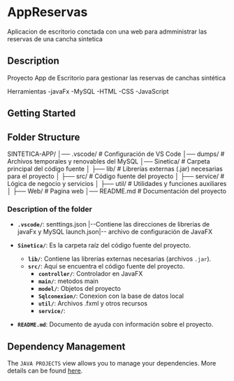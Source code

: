 # AppReservas
Aplicacion de escritorio conctada con una web para admministrar las reservas de una cancha sintetica

## Description
Proyecto App de Escritorio para gestionar las reservas de canchas sintética

Herramientas
-javaFx
-MySQL
-HTML
-CSS
-JavaScript

## Getting Started

## Folder Structure
SINTETICA-APP/ │── .vscode/ # Configuración de VS Code │── dumps/ # Archivos temporales y renovables del MySQL │── Sinetica/ # Carpeta principal del código fuente │ ├── lib/ # Librerías externas (.jar) necesarias para el proyecto │ ├── src/ # Código fuente del proyecto │ ├── service/ # Lógica de negocio y servicios │ ├── util/ # Utilidades y funciones auxiliares │ ├── Web/ # Pagina web │── README.md # Documentación del proyecto

### Description of the folder

- **`.vscode/`**: senttings.json |--Contiene las direcciones  de  librerias de javaFx y MySQL 
launch.json|-- archivo de configuración de JavaFX

- **`Sinetica/`**: Es la carpeta raíz del código fuente del proyecto.  
  - **`lib/`**: Contiene las librerías externas necesarias (archivos `.jar`).  
  - **`src/`**: Aquí se encuentra el código fuente del proyecto.  
    - **`controller/`**: Controlador en JavaFX 
    - **`main/`**: metodos main
    - **`model/`**: Objetos del proyecto
    - **`Sqlconexion/`**: Conexion con la base de datos local
    - **`util/`**: Archivos .fxml y otros recursos 
    - **`service/`**: 
- **`README.md`**: Documento de ayuda con información sobre el proyecto.  




## Dependency Management

The `JAVA PROJECTS` view allows you to manage your dependencies. More details can be found [here](https://github.com/microsoft/vscode-java-dependency#manage-dependencies).


